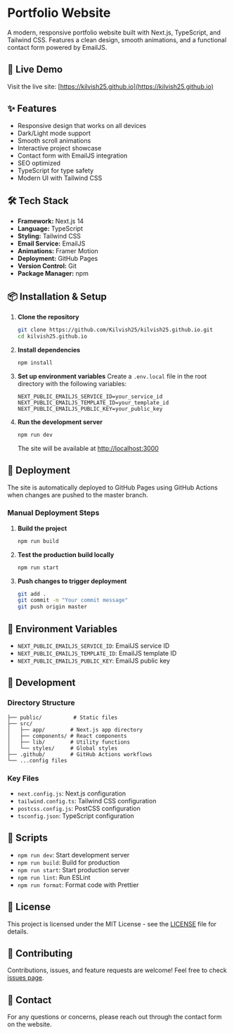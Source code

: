 # Portfolio Website

A modern, responsive portfolio website built with Next.js, TypeScript, and Tailwind CSS. Features a clean design, smooth animations, and a functional contact form powered by EmailJS.

## 🚀 Live Demo

Visit the live site: [https://kilvish25.github.io](https://kilvish25.github.io)

## ✨ Features

- Responsive design that works on all devices
- Dark/Light mode support
- Smooth scroll animations
- Interactive project showcase
- Contact form with EmailJS integration
- SEO optimized
- TypeScript for type safety
- Modern UI with Tailwind CSS

## 🛠️ Tech Stack

- **Framework:** Next.js 14
- **Language:** TypeScript
- **Styling:** Tailwind CSS
- **Email Service:** EmailJS
- **Animations:** Framer Motion
- **Deployment:** GitHub Pages
- **Version Control:** Git
- **Package Manager:** npm

## 📦 Installation & Setup

1. **Clone the repository**
   ```bash
   git clone https://github.com/Kilvish25/kilvish25.github.io.git
   cd kilvish25.github.io
   ```

2. **Install dependencies**
   ```bash
   npm install
   ```

3. **Set up environment variables**
   Create a `.env.local` file in the root directory with the following variables:
   ```env
   NEXT_PUBLIC_EMAILJS_SERVICE_ID=your_service_id
   NEXT_PUBLIC_EMAILJS_TEMPLATE_ID=your_template_id
   NEXT_PUBLIC_EMAILJS_PUBLIC_KEY=your_public_key
   ```

4. **Run the development server**
   ```bash
   npm run dev
   ```
   The site will be available at [http://localhost:3000](http://localhost:3000)

## 🚀 Deployment

The site is automatically deployed to GitHub Pages using GitHub Actions when changes are pushed to the master branch.

### Manual Deployment Steps

1. **Build the project**
   ```bash
   npm run build
   ```

2. **Test the production build locally**
   ```bash
   npm run start
   ```

3. **Push changes to trigger deployment**
   ```bash
   git add .
   git commit -m "Your commit message"
   git push origin master
   ```

## 📝 Environment Variables

- `NEXT_PUBLIC_EMAILJS_SERVICE_ID`: EmailJS service ID
- `NEXT_PUBLIC_EMAILJS_TEMPLATE_ID`: EmailJS template ID
- `NEXT_PUBLIC_EMAILJS_PUBLIC_KEY`: EmailJS public key

## 🧰 Development

### Directory Structure

```
├── public/          # Static files
├── src/
│   ├── app/        # Next.js app directory
│   ├── components/ # React components
│   ├── lib/        # Utility functions
│   └── styles/     # Global styles
├── .github/        # GitHub Actions workflows
└── ...config files
```

### Key Files

- `next.config.js`: Next.js configuration
- `tailwind.config.ts`: Tailwind CSS configuration
- `postcss.config.js`: PostCSS configuration
- `tsconfig.json`: TypeScript configuration

## 🔧 Scripts

- `npm run dev`: Start development server
- `npm run build`: Build for production
- `npm run start`: Start production server
- `npm run lint`: Run ESLint
- `npm run format`: Format code with Prettier

## 📄 License

This project is licensed under the MIT License - see the [LICENSE](LICENSE) file for details.

## 🤝 Contributing

Contributions, issues, and feature requests are welcome! Feel free to check [issues page](https://github.com/Kilvish25/kilvish25.github.io/issues).

## 📧 Contact

For any questions or concerns, please reach out through the contact form on the website.
